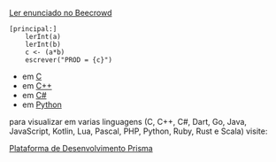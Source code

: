 [Ler enunciado no Beecrowd](https://www.beecrowd.com.br/judge/en/problems/view/1004)

``` 
[principal:]
    lerInt(a)
    lerInt(b)
    c <- (a*b)
    escrever("PROD = {c}")
```

- em [C](https://prism-dev-platform.herokuapp.com/tela-demo-transpilado.html?idDemo=4&idTarget=1)
- em [C++](https://prism-dev-platform.herokuapp.com/tela-demo-transpilado.html?idDemo=4&idTarget=2)
- em [C#](https://prism-dev-platform.herokuapp.com/tela-demo-transpilado.html?idDemo=4&idTarget=3)
- em [Python](https://prism-dev-platform.herokuapp.com/tela-demo-transpilado.html?idDemo=4&idTarget=12)

para visualizar em varias linguagens (C, C++, C#, Dart, Go, Java, JavaScript, Kotlin, Lua, Pascal, PHP, Python, Ruby, Rust e Scala) visite:

[Plataforma de Desenvolvimento Prisma](https://prism-dev-platform.herokuapp.com/tela-demo.html?idDemo=4)
